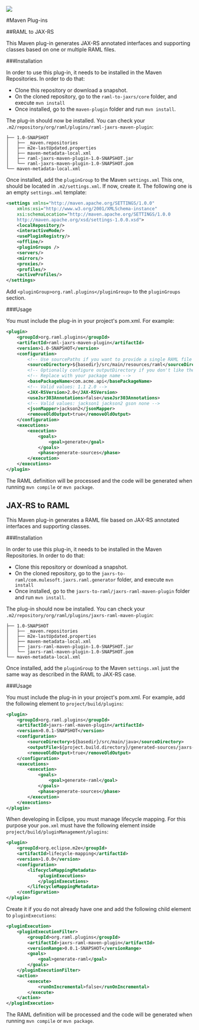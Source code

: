 ![](http://raml.org/images/logo.png)

#Maven Plug-ins

##RAML to JAX-RS

This Maven plug-in generates JAX-RS annotated interfaces and supporting classes based on one or multiple RAML files.

###Installation

In order to use this plug-in, it needs to be installed in the Maven Repositories. In order to do that:

- Clone this repository or download a snapshot.
- On the cloned repository, go to the `raml-to-jaxrs/core` folder, and execute `mvn install`
- Once installed, go to the `maven-plugin` folder and run `mvn install`.

The plug-in should now be installed. You can check your `.m2/repository/org/raml/plugins/raml-jaxrs-maven-plugin`:
```terminal
├── 1.0-SNAPSHOT
│   ├── _maven.repositories
│   ├── m2e-lastUpdated.properties
│   ├── maven-metadata-local.xml
│   ├── raml-jaxrs-maven-plugin-1.0-SNAPSHOT.jar
│   └── raml-jaxrs-maven-plugin-1.0-SNAPSHOT.pom
└── maven-metadata-local.xml

```

Once installed, add the `pluginGroup` to the Maven `settings.xml` This one, should be located in `.m2/settings.xml`.
If now, create it. The following one is an empty `settings.xml` template:
```xml
<settings xmlns="http://maven.apache.org/SETTINGS/1.0.0"
    xmlns:xsi="http://www.w3.org/2001/XMLSchema-instance"
    xsi:schemaLocation="http://maven.apache.org/SETTINGS/1.0.0
    http://maven.apache.org/xsd/settings-1.0.0.xsd">
    <localRepository/>
    <interactiveMode/>
    <usePluginRegistry/>
    <offline/>
    <pluginGroups />
    <servers/>
    <mirrors/>
    <proxies/>
    <profiles/>
    <activeProfiles/>
</settings>
```
Add `<pluginGroup>org.raml.plugins</pluginGroup>` to the `pluginGroups` section.

###Usage

You must include the plug-in in your project's pom.xml. For example:

```xml
<plugin>
    <groupId>org.raml.plugins</groupId>
    <artifactId>raml-jaxrs-maven-plugin</artifactId>
    <version>1.0-SNAPSHOT</version>
    <configuration>
        <!-- Use sourcePaths if you want to provide a single RAML file or a list of RAML files -->
        <sourceDirectory>${basedir}/src/main/resources/raml</sourceDirectory>
        <!-- Optionally configure outputDirectory if you don't like the default value: ${project.build.directory}/generated-sources/raml-JAX-RS -->
        <!-- Replace with your package name -->
        <basePackageName>com.acme.api</basePackageName>
        <!-- Valid values: 1.1 2.0 -->
        <JAX-RSVersion>2.0</JAX-RSVersion>
        <useJsr303Annotations>false</useJsr303Annotations>
        <!-- Valid values: jackson1 jackson2 gson none -->
        <jsonMapper>jackson2</jsonMapper>
        <removeOldOutput>true</removeOldOutput>
    </configuration>
    <executions>
        <execution>
            <goals>
                <goal>generate</goal>
            </goals>
            <phase>generate-sources</phase>
        </execution>
    </executions>
</plugin>
```

The RAML definition will be processed and the code will be generated when running `mvn compile` or `mvn package`.

## JAX-RS to RAML

This Maven plug-in generates a RAML file based on JAX-RS annotated interfaces and supporting classes.

###Installation

In order to use this plug-in, it needs to be installed in the Maven Repositories. In order to do that:

- Clone this repository or download a snapshot.
- On the cloned repository, go to the `jaxrs-to-raml/com.mulesoft.jaxrs.raml.generator` folder, and execute `mvn install`
- Once installed, go to the `jaxrs-to-raml/jaxrs-raml-maven-plugin` folder and run `mvn install`.

The plug-in should now be installed. You can check your `.m2/repository/org/raml/plugins/jaxrs-raml-maven-plugin`:
```terminal
├── 1.0-SNAPSHOT
│   ├── _maven.repositories
│   ├── m2e-lastUpdated.properties
│   ├── maven-metadata-local.xml
│   ├── jaxrs-raml-maven-plugin-1.0-SNAPSHOT.jar
│   └── jaxrs-raml-maven-plugin-1.0-SNAPSHOT.pom
└── maven-metadata-local.xml

```

Once installed, add the `pluginGroup` to the Maven `settings.xml` just the same way as described in the RAML to JAX-RS case.

###Usage

You must include the plug-in in your project's pom.xml. For example, add the following element to `project/build/plugins`:

```xml
<plugin>
	<groupId>org.raml.plugins</groupId>
	<artifactId>jaxrs-raml-maven-plugin</artifactId>
	<version>0.0.1-SNAPSHOT</version>
	<configuration>
		<sourceDirectory>${basedir}/src/main/java</sourceDirectory>
		<outputFile>${project.build.directory}/generated-sources/jaxrs-raml/example.raml</outputFile>
		<removeOldOutput>true</removeOldOutput>
	</configuration>
	<executions>
		<execution>
			<goals>
				<goal>generate-raml</goal>
			</goals>
			<phase>generate-sources</phase>
		</execution>
	</executions>
</plugin>
```
When developing in Eclipse, you must manage lifecycle mapping. For this purpose your `pom.xml` must have the following element inside `project/build/pluginManagement/plugins`:
``` xml
<plugin>
	<groupId>org.eclipse.m2e</groupId>
	<artifactId>lifecycle-mapping</artifactId>
	<version>1.0.0</version>
	<configuration>
		<lifecycleMappingMetadata>
			<pluginExecutions>
			</pluginExecutions>
		</lifecycleMappingMetadata>
	</configuration>
</plugin>
```
Create it if you do not already have one and add the following child element to `pluginExecutions`:
``` xml
<pluginExecution>
	<pluginExecutionFilter>
		<groupId>org.raml.plugins</groupId>
		<artifactId>jaxrs-raml-maven-plugin</artifactId>
		<versionRange>0.0.1-SNAPSHOT</versionRange>
		<goals>
			<goal>generate-raml</goal>
		</goals>
	</pluginExecutionFilter>
	<action>
		<execute>
			<runOnIncremental>false</runOnIncremental>
		</execute>
	</action>
</pluginExecution>
```
The RAML definition will be processed and the code will be generated when running `mvn compile` or `mvn package`.
